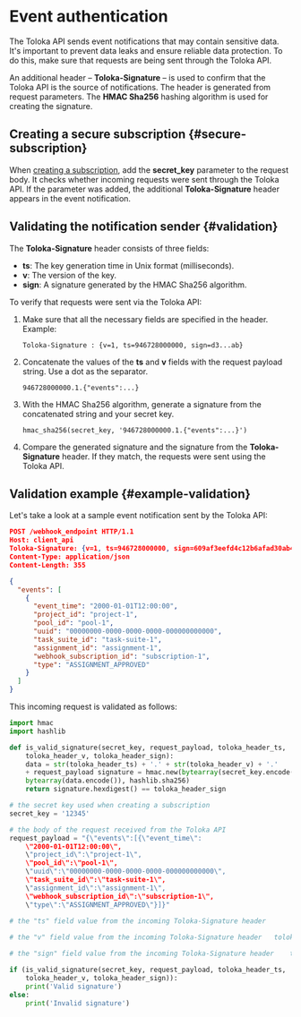 # Event authentication

The Toloka API sends event notifications that may contain sensitive data. It's important to prevent data leaks and ensure reliable data protection. To do this, make sure that requests are being sent through the Toloka API.

An additional header – **Toloka-Signature** – is used to confirm that the Toloka API is the source of notifications. The header is generated from request parameters. The **HMAC Sha256** hashing algorithm is used for creating the signature.

## Creating a secure subscription {#secure-subscription}

When [creating a subscription](put-webhook-subscriptions.md), add the **secret_key** parameter to the request body. It checks whether incoming requests were sent through the Toloka API. If the parameter was added, the additional **Toloka-Signature** header appears in the event notification.

## Validating the notification sender {#validation}

The **Toloka-Signature** header consists of three fields:
- **ts**: The key generation time in Unix format (milliseconds).
- **v**: The version of the key.
- **sign**: A signature generated by the HMAC Sha256 algorithm.

To verify that requests were sent via the Toloka API:

1. Make sure that all the necessary fields are specified in the header. Example:
    ```
    Toloka-Signature : {v=1, ts=946728000000, sign=d3...ab}
    ```
    
1. Concatenate the values of the **ts** and **v** fields with the request payload string. Use a dot as the separator.
    ```
    946728000000.1.{"events":...}
    ```
    
1. With the HMAC Sha256 algorithm, generate a signature from the concatenated string and your secret key.
    ```
    hmac_sha256(secret_key, '946728000000.1.{"events":...}')
    ```
    
1. Compare the generated signature and the signature from the **Toloka-Signature** header. If they match, the requests were sent using the Toloka API.

## Validation example {#example-validation}

Let's take a look at a sample event notification sent by the Toloka API:

```json
POST /webhook_endpoint HTTP/1.1
Host: client_api
Toloka-Signature: {v=1, ts=946728000000, sign=609af3eefd4c12b6afad30ab456efcd21f}
Content-Type: application/json
Content-Length: 355

{
  "events": [
    {
      "event_time": "2000-01-01T12:00:00",
      "project_id": "project-1",
      "pool_id": "pool-1",
      "uuid": "00000000-0000-0000-0000-000000000000",
      "task_suite_id": "task-suite-1",
      "assignment_id": "assignment-1",
      "webhook_subscription_id": "subscription-1",
      "type": "ASSIGNMENT_APPROVED"
    }
  ]
}


```

This incoming request is validated as follows:

```python
import hmac
import hashlib

def is_valid_signature(secret_key, request_payload, toloka_header_ts,
    toloka_header_v, toloka_header_sign):
    data = str(toloka_header_ts) + '.' + str(toloka_header_v) + '.' 
    + request_payload signature = hmac.new(bytearray(secret_key.encode()),
    bytearray(data.encode()), hashlib.sha256)
    return signature.hexdigest() == toloka_header_sign

# the secret key used when creating a subscription
secret_key = '12345'

# the body of the request received from the Toloka API 
request_payload = "{\"events\":[{\"event_time\":
    \"2000-01-01T12:00:00\",
    \"project_id\":\"project-1\",
    \"pool_id\":\"pool-1\",
    \"uuid\":\"00000000-0000-0000-0000-000000000000\",
    \"task_suite_id\":\"task-suite-1\",
    \"assignment_id\":\"assignment-1\",
    \"webhook_subscription_id\":\"subscription-1\",
    \"type\":\"ASSIGNMENT_APPROVED\"}]}"
                
# the "ts" field value from the incoming Toloka-Signature header               toloka_header_ts = 946728000000

# the "v" field value from the incoming Toloka-Signature header   toloka_header_v = 1

# the "sign" field value from the incoming Toloka-Signature header    toloka_header_sign = '609af3eefd4c12b6afad30ab456efcd21f'

if (is_valid_signature(secret_key, request_payload, toloka_header_ts,
    toloka_header_v, toloka_header_sign)):
    print('Valid signature')
else:
    print('Invalid signature')

```

